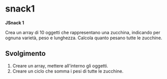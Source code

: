 snack1
===
**JSnack 1**

Crea un array di 10 oggetti che rappresentano una zucchina, indicando per ognuna varietà, peso e lunghezza.
Calcola quanto pesano tutte le zucchine.

## Svolgimento
1. Creare un array, mettere all'interno gli oggetti.
2. Creare un ciclo che somma i pesi di tutte le zucchine.